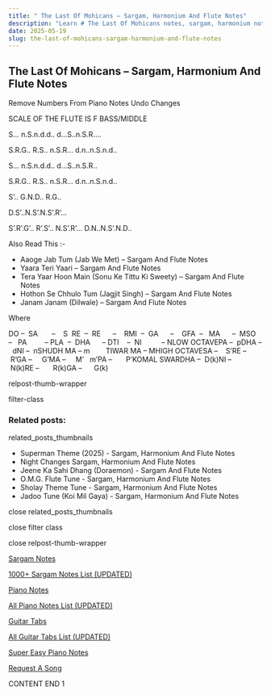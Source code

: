 ```yaml
---
title: " The Last Of Mohicans – Sargam, Harmonium And Flute Notes"
description: "Learn # The Last Of Mohicans notes, sargam, harmonium notations and flute notes. Easy step-by-step tutorial for beginners."
date: 2025-05-19
slug: the-last-of-mohicans-sargam-harmonium-and-flute-notes
---
```


## The Last Of Mohicans – Sargam, Harmonium And Flute Notes

Remove Numbers From Piano Notes
Undo Changes

SCALE OF THE FLUTE IS F BASS/MIDDLE

S… n.S.n.d.d.. d…S..n.S.R….

S.R.G.. R.S.. n.S.R… d.n..n.S.n.d..

S… n.S.n.d.d.. d…S..n.S.R..

S.R.G.. R.S.. n.S.R… d.n..n.S.n.d..

S’.. G.N.D.. R.G..

D.S’..N.S’.N.S’.R’…

S’.R’.G’.. R’.S’.. N.S’.R’… D.N..N.S’.N.D..

Also Read This :-

- Aaoge Jab Tum (Jab We Met) – Sargam And Flute Notes
- Yaara Teri Yaari – Sargam And Flute Notes
- Tera Yaar Hoon Main (Sonu Ke Tittu Ki Sweety) – Sargam And Flute Notes
- Hothon Se Chhulo Tum (Jagjit Singh) – Sargam And Flute Notes
- Janam Janam (Dilwale) – Sargam And Flute Notes

Where

DO –  SA       –    S  RE  –  RE      –    RMI  –  GA      –    GFA  –   MA      –  MSO  –   PA         – PLA  –  DHA      – DTI    –  NI          – NLOW OCTAVEPA –  pDHA –  dNI –  nSHUDH MA – m        TIWAR MA – MHIGH OCTAVESA –    S’RE –     R’GA –     G’MA –     M’   m’PA –       P’KOMAL SWARDHA –  D(k)NI –       N(k)RE –       R(k)GA –      G(k)

relpost-thumb-wrapper

filter-class

### Related posts:

related_posts_thumbnails

- Superman Theme (2025) - Sargam, Harmonium And Flute Notes
- Night Changes Sargam, Harmonium And Flute Notes
- Jeene Ka Sahi Dhang (Doraemon) - Sargam And Flute Notes
- O.M.G. Flute Tune - Sargam, Harmonium And Flute Notes
- Sholay Theme Tune - Sargam, Harmonium And Flute Notes
- Jadoo Tune (Koi Mil Gaya) - Sargam, Harmonium And Flute Notes

close related_posts_thumbnails

close filter class

close relpost-thumb-wrapper

[Sargam Notes](/sargam-notes.html)

[1000+ Sargam Notes List (UPDATED)](/all-songs-list-sargam-notes.html)

[Piano Notes](/piano-notes.html)

[All Piano Notes List (UPDATED)](/all-songs-list-piano-notes.html)

[Guitar Tabs](/guitar-tabs.html)

[All Guitar Tabs List (UPDATED)](/all-songs-list-guitar-tabs.html)

[Super Easy Piano Notes](https://studywall.in/)

[Request A Song](/request-a-song.html)

CONTENT END 1
